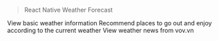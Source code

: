 > React Native Weather Forecast

View basic weather information
Recommend places to go out and enjoy according to the current weather
View weather news from vov.vn
